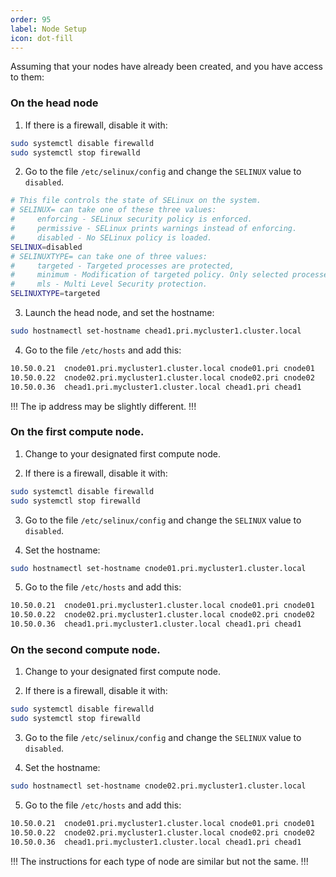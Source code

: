 ```yaml
---
order: 95
label: Node Setup
icon: dot-fill
---
```


Assuming that your nodes have already been created, and you have access to them:



### On the head node

1. If there is a firewall, disable it with:

```bash
sudo systemctl disable firewalld
sudo systemctl stop firewalld
```

2. Go to the file `/etc/selinux/config` and change the `SELINUX` value to `disabled`.
```bash
# This file controls the state of SELinux on the system.
# SELINUX= can take one of these three values:
#     enforcing - SELinux security policy is enforced.
#     permissive - SELinux prints warnings instead of enforcing.
#     disabled - No SELinux policy is loaded.
SELINUX=disabled
# SELINUXTYPE= can take one of three values:
#     targeted - Targeted processes are protected,
#     minimum - Modification of targeted policy. Only selected processes are protected.
#     mls - Multi Level Security protection.
SELINUXTYPE=targeted

```

3. Launch the head node, and set the hostname:

```bash
sudo hostnamectl set-hostname chead1.pri.mycluster1.cluster.local
```

4. Go to the file `/etc/hosts` and add this:

```bash
10.50.0.21  cnode01.pri.mycluster1.cluster.local cnode01.pri cnode01
10.50.0.22  cnode02.pri.mycluster1.cluster.local cnode02.pri cnode02
10.50.0.36  chead1.pri.mycluster1.cluster.local chead1.pri chead1
```
!!!
The ip address may be slightly different.
!!!


### On the first compute node.

1. Change to your designated first compute node.

2. If there is a firewall, disable it with:

```bash
sudo systemctl disable firewalld
sudo systemctl stop firewalld
```

3. Go to the file `/etc/selinux/config` and change the `SELINUX` value to `disabled`.


4. Set the hostname:

```bash
sudo hostnamectl set-hostname cnode01.pri.mycluster1.cluster.local
```

5. Go to the file `/etc/hosts` and add this:

```bash
10.50.0.21  cnode01.pri.mycluster1.cluster.local cnode01.pri cnode01
10.50.0.22  cnode02.pri.mycluster1.cluster.local cnode02.pri cnode02
10.50.0.36  chead1.pri.mycluster1.cluster.local chead1.pri chead1
```

### On the second compute node.

1. Change to your designated first compute node.

2. If there is a firewall, disable it with:

```bash
sudo systemctl disable firewalld
sudo systemctl stop firewalld
```

3. Go to the file `/etc/selinux/config` and change the `SELINUX` value to `disabled`.

4. Set the hostname:

```bash
sudo hostnamectl set-hostname cnode02.pri.mycluster1.cluster.local
```

5. Go to the file `/etc/hosts` and add this:

```bash
10.50.0.21  cnode01.pri.mycluster1.cluster.local cnode01.pri cnode01
10.50.0.22  cnode02.pri.mycluster1.cluster.local cnode02.pri cnode02
10.50.0.36  chead1.pri.mycluster1.cluster.local chead1.pri chead1
```


!!!
The instructions for each type of node are similar but not the same.
!!!
